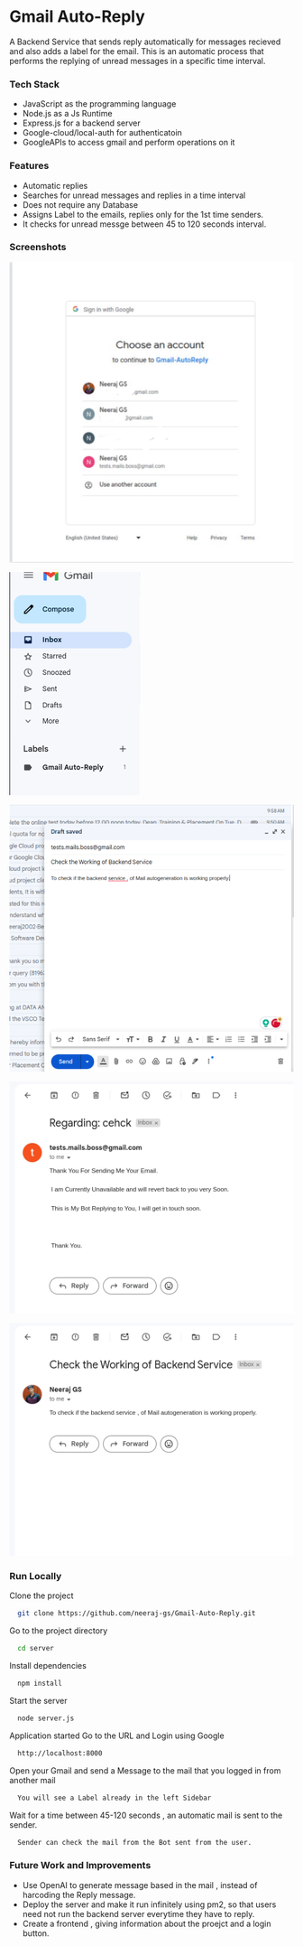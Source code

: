 
# Gmail Auto-Reply

A Backend Service that sends reply automatically for messages recieved and also adds a label for the email. This is an automatic process that performs the replying of unread messages in a specific time interval.


### Tech Stack

- JavaScript as the programming language
- Node.js as a Js Runtime
- Express.js for a backend server
- Google-cloud/local-auth for authenticatoin
- GoogleAPIs to access gmail and perform operations on it


### Features

- Automatic replies
- Searches for unread messages and replies in a time interval
- Does not require any Database
- Assigns Label to the emails, replies only for the 1st time senders.
- It checks for unread messge between 45 to 120 seconds interval.


### Screenshots

![Gmail-AutoReply](./server//screenshots/1.png)

![Gmail-AutoReply](./server//screenshots/2.png)

![Gmail-AutoReply](./server//screenshots/3.png)

![Gmail-AutoReply](./server//screenshots/4.png)

![Gmail-AutoReply](./server//screenshots/5.png)


### Run Locally

Clone the project

```bash
  git clone https://github.com/neeraj-gs/Gmail-Auto-Reply.git
```

Go to the project directory

```bash
  cd server
```

Install dependencies

```bash
  npm install
```

Start the server

```bash
  node server.js
```

Application started Go to the URL and Login using Google
```bash
  http://localhost:8000
```

Open your Gmail and send a Message to the mail that you logged in from another mail
```bash
  You will see a Label already in the left Sidebar 
```

Wait for a time between 45-120 seconds , an automatic mail is sent to the sender.
```bash
  Sender can check the mail from the Bot sent from the user.
```
### Future Work and Improvements

- Use OpenAI to generate message based in the mail , instead of harcoding the Reply message.
- Deploy the server and make it run infinitely using pm2, so that users need not run the backend server everytime they have to reply.
- Create a frontend , giving information about the proejct and a login button.


